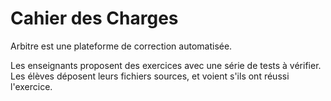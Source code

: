 # Cahier des Charges

Arbitre est une plateforme de correction automatisée.

Les enseignants proposent des exercices avec une série de tests à vérifier.
Les élèves déposent leurs fichiers sources, et voient s'ils ont réussi l'exercice.